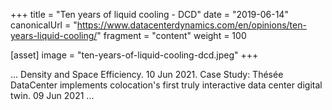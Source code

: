 +++
title = "Ten years of liquid cooling - DCD"
date = "2019-06-14"
canonicalUrl = "https://www.datacenterdynamics.com/en/opinions/ten-years-liquid-cooling/"
fragment = "content"
weight = 100

[asset]
    image = "ten-years-of-liquid-cooling-dcd.jpeg"
+++

... Density and Space Efficiency. 10 Jun 2021. Case Study: Thésée 
DataCenter implements colocation's first truly interactive data center 
digital twin. 09 Jun 2021 ...
